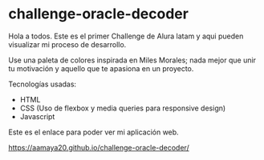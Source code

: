 # challenge-oracle-decoder

Hola a todos. Este es el primer Challenge de Alura latam y aqui pueden visualizar mi proceso de desarrollo.

Use una paleta de colores inspirada en Miles Morales; nada mejor que unir tu motivación y aquello que te apasiona en un proyecto.

Tecnologías usadas:

* HTML
* CSS (Uso de flexbox y media queries para responsive design)
* Javascript

Este es el enlace para poder ver mi aplicación web.

https://aamaya20.github.io/challenge-oracle-decoder/
